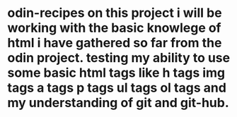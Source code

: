 # odin-recipes on this project i will be working with the basic knowlege of html i have gathered so far from the odin project. testing my ability to use some basic html tags like h tags img tags a tags p tags ul tags ol tags and my understanding of git and git-hub.

